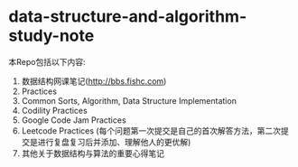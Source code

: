 # data-structure-and-algorithm-study-note

本Repo包括以下内容:  
1. 数据结构网课笔记(http://bbs.fishc.com)  
2. <Introduction to Algorithms> Practices  
3. Common Sorts, Algorithm, Data Structure Implementation  
4. Codility Practices  
5. Google Code Jam Practices  
6. Leetcode Practices (每个问题第一次提交是自己的首次解答方法，第二次提交是进行复盘复习后并添加、理解他人的更优解)  
7. 其他关于数据结构与算法的重要心得笔记  
